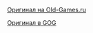 [Оригинал на Old-Games.ru](https://www.old-games.ru/game/8722.html)

[Оригинал в GOG](https://www.gog.com/game/rune_classic)

